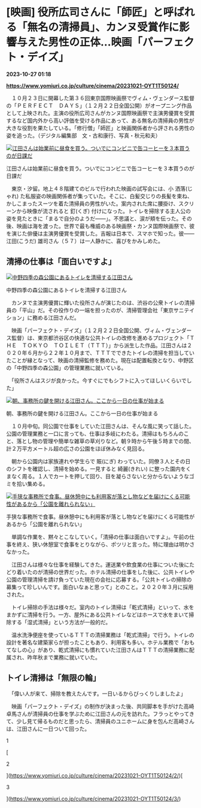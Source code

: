 # [映画] 役所広司さんに「師匠」と呼ばれる「無名の清掃員」、カンヌ受賞作に影響与えた男性の正体…映画「パーフェクト・デイズ」

**2023-10-27 01:18**

**https://www.yomiuri.co.jp/culture/cinema/20231021-OYT1T50124/**

　１０月２３日に開幕した第３６回東京国際映画祭でヴィム・ヴェンダース監督の「ＰＥＲＦＥＣＴ　ＤＡＹＳ」（１２月２２日全国公開）がオープニング作品として上映された。主演の役所広司さんがカンヌ国際映画祭で主演男優賞を受賞するなど国内外から高い評価を受ける作品にあって、ある無名の清掃員の男性が大きな役割を果たしている。「修行僧」「師匠」と映画関係者から評される男性の姿を追った。（デジタル編集部　文・古和康行、写真・秋元和夫）

[![江田さんは始業前に昼食を買う。ついでにコンビニで缶コーヒーを３本買うのが日課だ](https://www.yomiuri.co.jp/media/2023/10/20231021-OYT1I50074-1.jpg)](https://www.yomiuri.co.jp/pluralphoto/20231021-OYT1I50074/)

江田さんは始業前に昼食を買う。ついでにコンビニで缶コーヒーを３本買うのが日課だ

　東京・汐留。地上４８階建てのビルで行われた映画の試写会には、小 洒落(じゃれ) た私服姿の映画関係者が集っていた。そこに、白髪交じりの長髪を束ね、かしこまったスーツを着た清掃員の男性がいた。案内された席に腰掛け、スクリーンから映像が流されると 釘(くぎ) 付けになった。トイレを掃除する主人公の姿を見たときに「まるで自分のようだ――」。不思議と、涙が頬を伝った。その後、映画は海を渡った。世界で最も権威のある映画祭・カンヌ国際映画祭で、彼を演じた俳優は主演男優賞を受賞した。吉報は日本で、スマホで知った。彼―― 江田(こうだ) 雄司さん（５７）は一人静かに、喜びをかみしめた。

清掃の仕事は「面白いですよ」
--------------

[![中野四季の森公園にあるトイレを清掃する江田さん](https://www.yomiuri.co.jp/media/2023/10/20231021-OYT1I50077-1.jpg)](https://www.yomiuri.co.jp/pluralphoto/20231021-OYT1I50077/)

中野四季の森公園にあるトイレを清掃する江田さん

　カンヌで主演男優賞に輝いた役所さんが演じたのは、渋谷の公衆トイレの清掃員の「平山」だ。その役作りの一端を担ったのが、清掃管理会社「東京サニテイション」に務める江田さんだ。

　映画「パーフェクト・デイズ」（１２月２２日全国公開、ヴィム・ヴェンダース監督）は、東京都渋谷区の快適な公共トイレの改修を進めるプロジェクト「ＴＨＥ　ＴＯＫＹＯ　ＴＯＩＬＥＴ（ＴＴＴ）」から派生した作品。江田さんは２０２０年６月から２２年１０月まで、ＴＴＴでできたトイレの清掃を担当していたことが縁となって、映画の清掃監修を務めた。現在は配置転換となり、中野区の「中野四季の森公園」の管理業務に就いている。

　「役所さんはスジが良かった。今すぐにでもシフトに入ってほしいくらいでした」

[![朝、事務所の鍵を開ける江田さん。ここから一日の仕事が始まる](https://www.yomiuri.co.jp/media/2023/10/20231021-OYT1I50073-1.jpg)](https://www.yomiuri.co.jp/pluralphoto/20231021-OYT1I50073/)

朝、事務所の鍵を開ける江田さん。ここから一日の仕事が始まる

　１０月中旬。同公園で仕事をしていた江田さんは、そんな風に笑って話した。公園の管理業務と一口に言っても、仕事は多岐にわたる。清掃はもちろんのこと、落とし物の管理や簡単な雑草の草刈りなど。朝９時から午後５時までの間、計２万平方メートル超の広さの公園をほぼ休みなく見回る。

　朝から公園内は家族連れや学生らで 賑(にぎ) わっていた。同僚３人とその日のシフトを確認し、清掃を始める。一見すると 綺麗(きれい) に整った園内をくまなく周る。１人でカートを押して回り、目を凝らさないと分からないようなゴミを拾い集める。

[![手狭な事務所で食事。昼休憩中にも利用客が落とし物などを届けにくる可能性があるから「公園を離れられない」](https://www.yomiuri.co.jp/media/2023/10/20231021-OYT1I50079-1.jpg)](https://www.yomiuri.co.jp/pluralphoto/20231021-OYT1I50079/)

手狭な事務所で食事。昼休憩中にも利用客が落とし物などを届けにくる可能性があるから「公園を離れられない」

　単調な作業を、黙々とこなしていく。「清掃の仕事は面白いですよ」。午前の仕事を終え、狭い休憩室で食事をとりながら、ポツリと言った。特に理由は明かさなかった。

　江田さんは様々な仕事を経験してきた。運送業や飲食業の仕事についた後にたどり着いたのが清掃の世界だった。ホテル清掃の仕事をした後に、公共トイレや公園の管理清掃を請け負っていた現在の会社に応募する。「公共トイレの掃除の募集って珍しいんです。面白いなぁと思って」とのこと。２０２０年３月に採用された。

　トイレ掃除の手法は様々だ。室内のトイレ清掃は「乾式清掃」といって、水をまかずに清掃を行う。一方、屋外にある公共トイレなどはホースで水をまいて掃除する「湿式清掃」という方法が一般的だ。

　温水洗浄便座を使っているＴＴＴの清掃業務は「乾式清掃」で行う。トイレの設計を著名な建築家らが担ったこともあり、利用客も多い。ホテル業務で「おもてなしの心」があり、乾式清掃にも慣れていた江田さんはＴＴＴの清掃業務に配属され、昨年秋まで業務に就いていた。

トイレ清掃は「無限の輪」
------------

　「偉い人が来て、掃除を教えたんです。一日いるからびっくりしましたよ」

　映画「パーフェクト・デイズ」の制作が決まった後、共同脚本を手がけた高崎卓馬さんが清掃員の仕事を学ぶために江田さんの元を訪れた。フラっとやってきて、少し見て帰るものだと思ったら、清掃員のユニホームに身を包んだ高崎さんは、江田さんに一日ついて回った。

1

[

2

](https://www.yomiuri.co.jp/culture/cinema/20231021-OYT1T50124/2/)[

3

](https://www.yomiuri.co.jp/culture/cinema/20231021-OYT1T50124/3/)